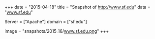 
+++
date = "2015-04-18"
title = "Snapshot of http://www.sf.edu"
data = "www.sf.edu"

Server = ["Apache"]
domain = ["sf.edu"]

  image = "snapshots/2015_16/www.sf.edu.png"
+++
#
